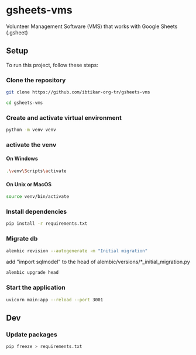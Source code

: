 # gsheets-vms
Volunteer Management Software (VMS) that works with Google Sheets (.gsheet)

## Setup
To run this project, follow these steps:

### Clone the repository
```bash
git clone https://github.com/ibtikar-org-tr/gsheets-vms
```
```bash
cd gsheets-vms
```

### Create and activate virtual environment
```bash
python -m venv venv
```
### activate the venv
#### On Windows
```bash
.\venv\Scripts\activate
```
#### On Unix or MacOS
```bash
source venv/bin/activate
```

### Install dependencies
```bash
pip install -r requirements.txt
```

### Migrate db
```bash
alembic revision --autogenerate -m "Initial migration"
```
add "import sqlmodel" to the head of alembic/versions/*_initial_migration.py
```bash
alembic upgrade head
```

### Start the application
```bash
uvicorn main:app --reload --port 3001
```

## Dev
### Update packages
```bash
pip freeze > requirements.txt
```
